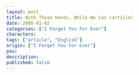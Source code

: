```yaml
---
layout: post
title: With These Hands, While We Can (article)
date: 2006-01-02
categories: ["I Forget You For Ever"]
characters: 
tags: ["article", "English"]
origin: ["I Forget You For Ever"]
pov: 
description: 
published: false
---
```

